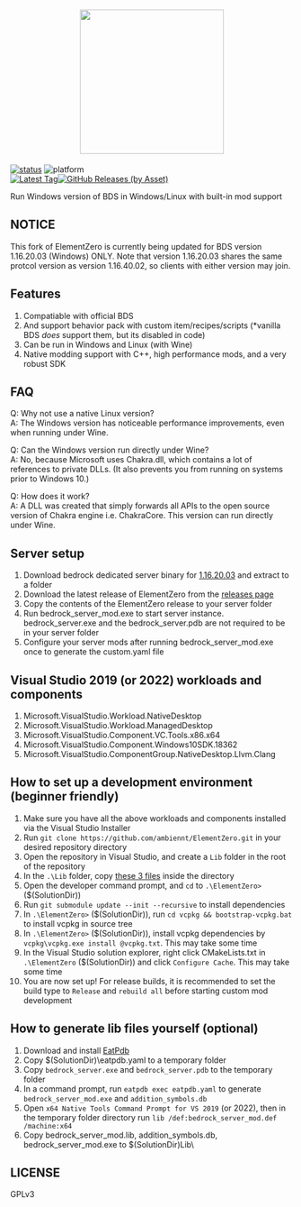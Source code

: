 <h1 align="center">
<img src="https://ipfs.io/ipfs/QmYiuQE7WUeawAMTvQf9RUC7wWXb2b1wCFddVBpt6U7e1S/logo.png" width="256px" height="256px" />
</h1>

<a href="https://github.com/Element-0/ElementZero/actions">![status](https://img.shields.io/github/workflow/status/Element-0/ElementZero/CI?style=for-the-badge)</a>
![platform](https://img.shields.io/badge/platform-win--x64%20%7C%20wine--linux--x64-green?style=for-the-badge)</a><br>
<a href="https://github.com/Element-0/ElementZero/releases/latest">![Latest Tag](https://img.shields.io/github/v/tag/Element-0/ElementZero?label=LATEST%20TAG&style=for-the-badge)![GitHub Releases (by Asset)](https://img.shields.io/github/downloads/Element-0/ElementZero/latest/total?style=for-the-badge)</a><br>

Run Windows version of BDS in Windows/Linux with built-in mod support

## NOTICE

This fork of ElementZero is currently being updated for BDS version 1.16.20.03 (Windows) ONLY. Note that version 1.16.20.03 shares the same protcol version as version 1.16.40.02, so clients with either version may join.


## Features

1. Compatiable with official BDS
2. And support behavior pack with custom item/recipes/scripts (*vanilla BDS *does* support them, but its disabled in code)
3. Can be run in Windows and Linux (with Wine)
4. Native modding support with C++, high performance mods, and a very robust SDK

## FAQ

Q: Why not use a native Linux version?<br>
A: The Windows version has noticeable performance improvements, even when running under Wine.

Q: Can the Windows version run directly under Wine?<br>
A: No, because Microsoft uses Chakra.dll, which contains a lot of references to private DLLs. (It also prevents you from running on systems prior to Windows 10.)

Q: How does it work?<br>
A: A DLL was created that simply forwards all APIs to the open source version of Chakra engine i.e. ChakraCore. This version can run directly under Wine.


## Server setup

1. Download bedrock dedicated server binary for [1.16.20.03](https://minecraft.azureedge.net/bin-win/bedrock-server-1.16.20.03.zip) and extract to a folder
2. Download the latest release of ElementZero from the [releases page](https://github.com/ambiennt/ElementZero/releases/)
3. Copy the contents of the ElementZero release to your server folder
4. Run bedrock_server_mod.exe to start server instance. bedrock_server.exe and the bedrock_server.pdb are not required to be in your server folder
5. Configure your server mods after running bedrock_server_mod.exe once to generate the custom.yaml file

## Visual Studio 2019 (or 2022) workloads and components

1. Microsoft.VisualStudio.Workload.NativeDesktop
2. Microsoft.VisualStudio.Workload.ManagedDesktop
3. Microsoft.VisualStudio.Component.VC.Tools.x86.x64
4. Microsoft.VisualStudio.Component.Windows10SDK.18362
5. Microsoft.VisualStudio.ComponentGroup.NativeDesktop.Llvm.Clang

## How to set up a development environment (beginner friendly)

1. Make sure you have all the above workloads and components installed via the Visual Studio Installer
2. Run `git clone https://github.com/ambiennt/ElementZero.git` in your desired repository directory
3. Open the repository in Visual Studio, and create a `Lib` folder in the root of the repository
4. In the `.\Lib` folder, copy [these 3 files](https://github.com/ambiennt/ElementZeroLib) inside the directory
4. Open the developer command prompt, and `cd` to `.\ElementZero>` ($(SolutionDir))
4. Run `git submodule update --init --recursive` to install dependencies
5. In `.\ElementZero>` ($(SolutionDir)), run `cd vcpkg && bootstrap-vcpkg.bat` to install vcpkg in source tree
6. In `.\ElementZero>` ($(SolutionDir)), install vcpkg dependencies by `vcpkg\vcpkg.exe install @vcpkg.txt`. This may take some time
7. In the Visual Studio solution explorer, right click CMakeLists.txt in `.\ElementZero` ($(SolutionDir)) and click `Configure Cache`. This may take some time
8. You are now set up! For release builds, it is recommended to set the build type to `Release` and `rebuild all` before starting custom mod development

## How to generate lib files yourself (optional)

1. Download and install [EatPdb](https://github.com/CodeHz/EatPdb)
2. Copy $(SolutionDir)\eatpdb.yaml to a temporary folder
3. Copy `bedrock_server.exe` and `bedrock_server.pdb` to the temporary folder
3. In a command prompt, run `eatpdb exec eatpdb.yaml` to generate `bedrock_server_mod.exe` and `addition_symbols.db`
4. Open `x64 Native Tools Command Prompt for VS 2019` (or 2022), then in the temporary folder directory run `lib /def:bedrock_server_mod.def /machine:x64`
5. Copy bedrock_server_mod.lib, addition_symbols.db, bedrock_server_mod.exe to $(SolutionDir)Lib\

## LICENSE

GPLv3